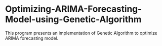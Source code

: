 # Optimizing-ARIMA-Forecasting-Model-using-Genetic-Algorithm
This program presents an implementation of Genetic Algorithm to optimize ARIMA forecasting model. 
